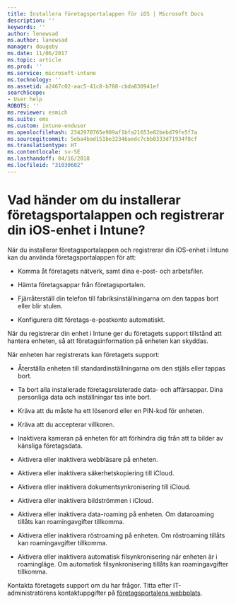 ```yaml
---
title: Installera företagsportalappen för iOS | Microsoft Docs
description: ''
keywords: ''
author: lenewsad
ms.author: lanewsad
manager: dougeby
ms.date: 11/06/2017
ms.topic: article
ms.prod: ''
ms.service: microsoft-intune
ms.technology: ''
ms.assetid: a2467c02-aac5-41c8-b788-cbda830941ef
searchScope:
- User help
ROBOTS: ''
ms.reviewer: esmich
ms.suite: ems
ms.custom: intune-enduser
ms.openlocfilehash: 2342970765e909af1bfa21653e82bebd79fe5f7a
ms.sourcegitcommit: 5eba4bad151be32346aedc7cbb0333d71934f8cf
ms.translationtype: HT
ms.contentlocale: sv-SE
ms.lasthandoff: 04/16/2018
ms.locfileid: "31030602"
---
```

# <a name="what-happens-if-you-install-the-company-portal-app-and-enroll-your-ios-device-in-intune"></a>Vad händer om du installerar företagsportalappen och registrerar din iOS-enhet i Intune?

När du installerar företagsportalappen och registrerar din iOS-enhet i Intune kan du använda företagsportalappen för att:

-   Komma åt företagets nätverk, samt dina e-post- och arbetsfiler.

-   Hämta företagsappar från företagsportalen.

-   Fjärråterställ din telefon till fabriksinställningarna om den tappas bort eller blir stulen.

-   Konfigurera ditt företags-e-postkonto automatiskt.

När du registrerar din enhet i Intune ger du företagets support tillstånd att hantera enheten, så att företagsinformation på enheten kan skyddas.

När enheten har registrerats kan företagets support:

-   Återställa enheten till standardinställningarna om den stjäls eller tappas bort.

-   Ta bort alla installerade företagsrelaterade data- och affärsappar. Dina personliga data och inställningar tas inte bort.

-   Kräva att du måste ha ett lösenord eller en PIN-kod för enheten.

-   Kräva att du accepterar villkoren.

-   Inaktivera kameran på enheten för att förhindra dig från att ta bilder av känsliga företagsdata.

-   Aktivera eller inaktivera webbläsare på enheten.

-   Aktivera eller inaktivera säkerhetskopiering till iCloud.

-   Aktivera eller inaktivera dokumentsynkronisering till iCloud.

-   Aktivera eller inaktivera bildströmmen i iCloud.

-   Aktivera eller inaktivera data-roaming på enheten. Om dataroaming tillåts kan roamingavgifter tillkomma.

-   Aktivera eller inaktivera röstroaming på enheten. Om röstroaming tillåts kan roamingavgifter tillkomma.

-   Aktivera eller inaktivera automatisk filsynkronisering när enheten är i roamingläge. Om automatisk filsynkronisering tillåts kan roamingavgifter tillkomma.

Kontakta företagets support om du har frågor. Titta efter IT-administratörens kontaktuppgifter på [företagsportalens webbplats](https://portal.manage.microsoft.com#HelpDeskDialog).
